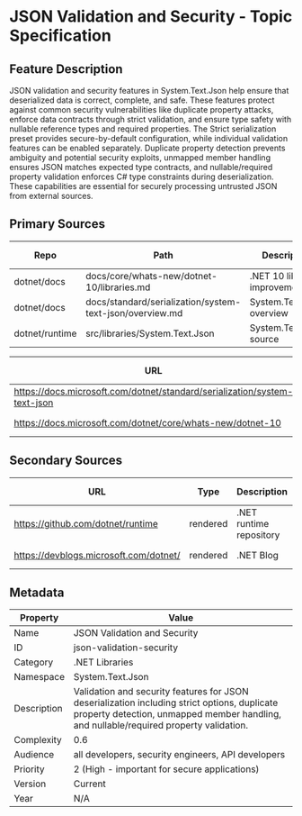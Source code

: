 # JSON Validation and Security - Topic Specification

## Feature Description

JSON validation and security features in System.Text.Json help ensure that deserialized data is correct, complete, and safe. These features protect against common security vulnerabilities like duplicate property attacks, enforce data contracts through strict validation, and ensure type safety with nullable reference types and required properties. The Strict serialization preset provides secure-by-default configuration, while individual validation features can be enabled separately. Duplicate property detection prevents ambiguity and potential security exploits, unmapped member handling ensures JSON matches expected type contracts, and nullable/required property validation enforces C# type constraints during deserialization. These capabilities are essential for securely processing untrusted JSON from external sources.

## Primary Sources

| Repo | Path | Description | Last Verified |
| --- | --- | --- | --- |
| dotnet/docs | docs/core/whats-new/dotnet-10/libraries.md | .NET 10 library improvements | 2025-10-15 |
| dotnet/docs | docs/standard/serialization/system-text-json/overview.md | System.Text.Json overview | 2025-10-15 |
| dotnet/runtime | src/libraries/System.Text.Json | System.Text.Json source | 2025-10-15 |

| URL | Type | Description | Last Verified |
| --- | --- | --- | --- |
| https://docs.microsoft.com/dotnet/standard/serialization/system-text-json | rendered | System.Text.Json documentation | 2025-10-15 |
| https://docs.microsoft.com/dotnet/core/whats-new/dotnet-10 | rendered | .NET 10 what's new | 2025-10-15 |

## Secondary Sources

| URL | Type | Description | Last Verified |
| --- | --- | --- | --- |
| https://github.com/dotnet/runtime | rendered | .NET runtime repository | 2025-10-15 |
| https://devblogs.microsoft.com/dotnet/ | rendered | .NET Blog | 2025-10-15 |

## Metadata

| Property | Value |
| --- | --- |
| Name | JSON Validation and Security |
| ID | json-validation-security |
| Category | .NET Libraries |
| Namespace | System.Text.Json |
| Description | Validation and security features for JSON deserialization including strict options, duplicate property detection, unmapped member handling, and nullable/required property validation. |
| Complexity | 0.6 |
| Audience | all developers, security engineers, API developers |
| Priority | 2 (High - important for secure applications) |
| Version | Current |
| Year | N/A |
